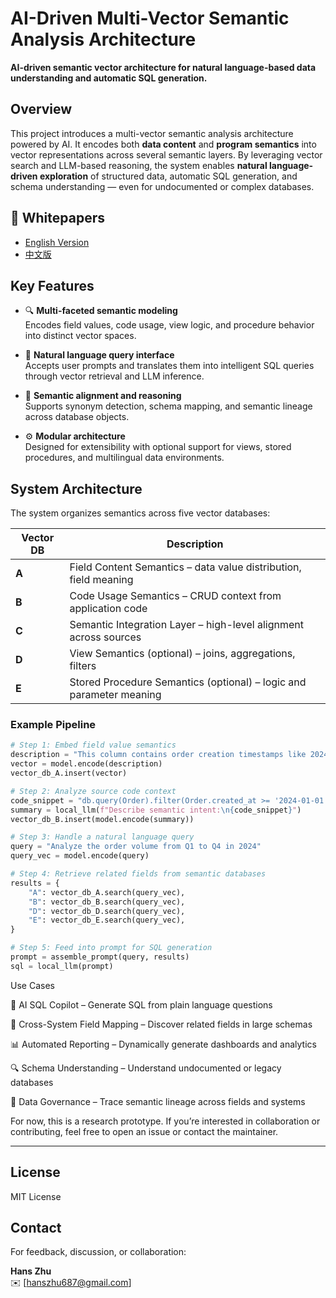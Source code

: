 # AI-Driven Multi-Vector Semantic Analysis Architecture

**AI-driven semantic vector architecture for natural language-based data understanding and automatic SQL generation.**

## Overview

This project introduces a multi-vector semantic analysis architecture powered by AI. It encodes both **data content** and **program semantics** into vector representations across several semantic layers. By leveraging vector search and LLM-based reasoning, the system enables **natural language-driven exploration** of structured data, automatic SQL generation, and schema understanding — even for undocumented or complex databases.

## 📄 Whitepapers
- [English Version](whitepaper/AI-Driven_Multi-Vector_Semantic_Analysis_Platform.pdf)
- [中文版](whitepaper/AI_驅動的多向量語意分析平台.pdf)

## Key Features

- 🔍 **Multi-faceted semantic modeling**  
  Encodes field values, code usage, view logic, and procedure behavior into distinct vector spaces.

- 💬 **Natural language query interface**  
  Accepts user prompts and translates them into intelligent SQL queries through vector retrieval and LLM inference.

- 🔗 **Semantic alignment and reasoning**  
  Supports synonym detection, schema mapping, and semantic lineage across database objects.

- ⚙️ **Modular architecture**  
  Designed for extensibility with optional support for views, stored procedures, and multilingual data environments.

## System Architecture

The system organizes semantics across five vector databases:

| Vector DB | Description                                      |
|-----------|--------------------------------------------------|
| **A**     | Field Content Semantics – data value distribution, field meaning |
| **B**     | Code Usage Semantics – CRUD context from application code |
| **C**     | Semantic Integration Layer – high-level alignment across sources |
| **D**     | View Semantics (optional) – joins, aggregations, filters |
| **E**     | Stored Procedure Semantics (optional) – logic and parameter meaning |

### Example Pipeline

```python
# Step 1: Embed field value semantics
description = "This column contains order creation timestamps like 2024-01-01"
vector = model.encode(description)
vector_db_A.insert(vector)

# Step 2: Analyze source code context
code_snippet = "db.query(Order).filter(Order.created_at >= '2024-01-01')"
summary = local_llm(f"Describe semantic intent:\n{code_snippet}")
vector_db_B.insert(model.encode(summary))

# Step 3: Handle a natural language query
query = "Analyze the order volume from Q1 to Q4 in 2024"
query_vec = model.encode(query)

# Step 4: Retrieve related fields from semantic databases
results = {
    "A": vector_db_A.search(query_vec),
    "B": vector_db_B.search(query_vec),
    "D": vector_db_D.search(query_vec),
    "E": vector_db_E.search(query_vec),
}

# Step 5: Feed into prompt for SQL generation
prompt = assemble_prompt(query, results)
sql = local_llm(prompt)
```

Use Cases

🧠 AI SQL Copilot – Generate SQL from plain language questions

🔄 Cross-System Field Mapping – Discover related fields in large schemas

📊 Automated Reporting – Dynamically generate dashboards and analytics

🔍 Schema Understanding – Understand undocumented or legacy databases

🧾 Data Governance – Trace semantic lineage across fields and systems

For now, this is a research prototype. If you’re interested in collaboration or contributing, feel free to open an issue or contact the maintainer.

---

## License

MIT License

## Contact

For feedback, discussion, or collaboration:

**Hans Zhu**  
✉️ [hanszhu687@gmail.com]
